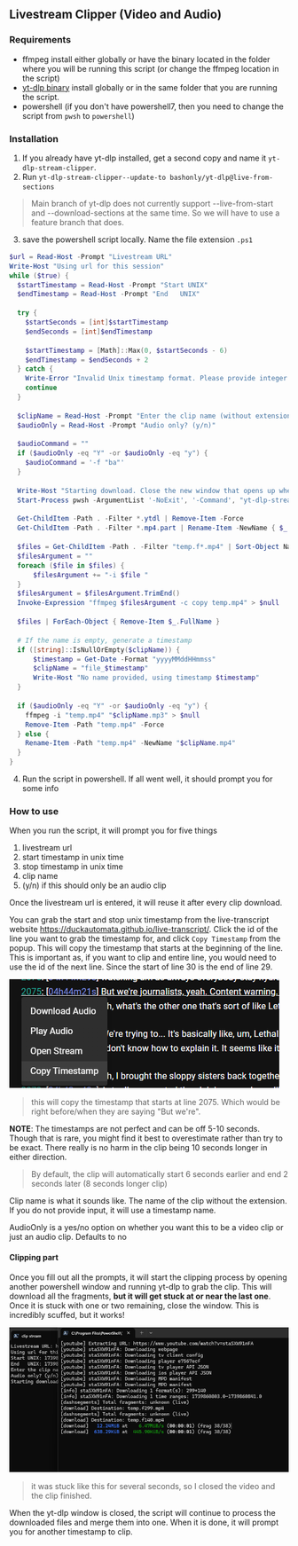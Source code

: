 ## Livestream Clipper (Video and Audio)

### Requirements
- ffmpeg install either globally or have the binary located in the folder where you will be running this script (or change the ffmpeg location in the script)
- [yt-dlp binary](https://github.com/yt-dlp/yt-dlp?tab=readme-ov-file#installation) install globally or in the same folder that you are running the script.
- powershell (if you don't have powershell7, then you need to change the script from `pwsh` to `powershell`)

### Installation
1. If you already have yt-dlp installed, get a second copy and name it `yt-dlp-stream-clipper`.
2. Run `yt-dlp-stream-clipper--update-to bashonly/yt-dlp@live-from-sections`
> Main branch of yt-dlp does not currently support --live-from-start and --download-sections at the same time. So we will have to use a feature branch that does.
3. save the powershell script locally. Name the file extension `.ps1`
```powershell
$url = Read-Host -Prompt "Livestream URL"
Write-Host "Using url for this session"
while ($true) {
  $startTimestamp = Read-Host -Prompt "Start UNIX"
  $endTimestamp = Read-Host -Prompt "End   UNIX"

  try {
    $startSeconds = [int]$startTimestamp 
    $endSeconds = [int]$endTimestamp

    $startTimestamp = [Math]::Max(0, $startSeconds - 6)
    $endTimestamp = $endSeconds + 2
  } catch {
    Write-Error "Invalid Unix timestamp format. Please provide integer values."
    continue
  }

  $clipName = Read-Host -Prompt "Enter the clip name (without extension)"
  $audioOnly = Read-Host -Prompt "Audio only? (y/n)"

  $audioCommand = ""
  if ($audioOnly -eq "Y" -or $audioOnly -eq "y") {
    $audioCommand = '-f "ba"'
  }

  Write-Host "Starting download. Close the new window that opens up when it gets stuck at the last frag."
  Start-Process pwsh -ArgumentList '-NoExit', '-Command', "yt-dlp-stream-clipper $url $audioCommand --live-from-start --download-sections '*$startTimestamp-$endTimestamp' -o temp.mp4" -Wait

  Get-ChildItem -Path . -Filter *.ytdl | Remove-Item -Force
  Get-ChildItem -Path . -Filter *.mp4.part | Rename-Item -NewName { $_.Name -replace '.part$', '' }

  $files = Get-ChildItem -Path . -Filter "temp.f*.mp4" | Sort-Object Name
  $filesArgument = ""
  foreach ($file in $files) {
      $filesArgument += "-i $file "
  }
  $filesArgument = $filesArgument.TrimEnd()
  Invoke-Expression "ffmpeg $filesArgument -c copy temp.mp4" > $null

  $files | ForEach-Object { Remove-Item $_.FullName }

  # If the name is empty, generate a timestamp
  if ([string]::IsNullOrEmpty($clipName)) {
      $timestamp = Get-Date -Format "yyyyMMddHHmmss"
      $clipName = "file_$timestamp"
      Write-Host "No name provided, using timestamp $timestamp"
  }

  if ($audioOnly -eq "Y" -or $audioOnly -eq "y") {
    ffmpeg -i "temp.mp4" "$clipName.mp3" > $null
    Remove-Item -Path "temp.mp4" -Force
  } else {
    Rename-Item -Path "temp.mp4" -NewName "$clipName.mp4"
  }
}
```

4. Run the script in powershell. If all went well, it should prompt you for some info

### How to use
When you run the script, it will prompt you for five things
1. livestream url
2. start timestamp in unix time
3. stop timestamp in unix time
4. clip name
5. (y/n) if this should only be an audio clip

Once the livestream url is entered, it will reuse it after every clip download.

You can grab the start and stop unix timestamp from the live-transcript website https://duckautomata.github.io/live-transcript/. Click the id of the line you want to grab the timestamp for, and click `Copy Timestamp` from the popup. This will copy the timestamp that starts at the beginning of the line. This is important as, if you want to clip and entire line, you would need to use the id of the next line. Since the start of line 30 is the end of line 29.

![copy timestamp example](copy-timestamp-example.png)
> this will copy the timestamp that starts at line 2075. Which would be right before/when they are saying "But we're".

**NOTE**: The timestamps are not perfect and can be off 5-10 seconds. Though that is rare, you might find it best to overestimate rather than try to be exact. There really is no harm in the clip being 10 seconds longer in either direction.
> By default, the clip will automatically start 6 seconds earlier and end 2 seconds later (8 seconds longer clip)

Clip name is what it sounds like. The name of the clip without the extension. If you do not provide input, it will use a timestamp name.

AudioOnly is a yes/no option on whether you want this to be a video clip or just an audio clip. Defaults to no


#### Clipping part

Once you fill out all the prompts, it will start the clipping process by opening another powershell window and running yt-dlp to grab the clip. This will download all the fragments, **but it will get stuck at or near the last one**. Once it is stuck with one or two remaining, close the window. This is incredibly scuffed, but it works!

![example of yt-dlp getting stuck clipping a stream](ytdlp-stuck.png)
> it was stuck like this for several seconds, so I closed the video and the clip finished.

When the yt-dlp window is closed, the script will continue to process the downloaded files and merge them into one.
When it is done, it will prompt you for another timestamp to clip.